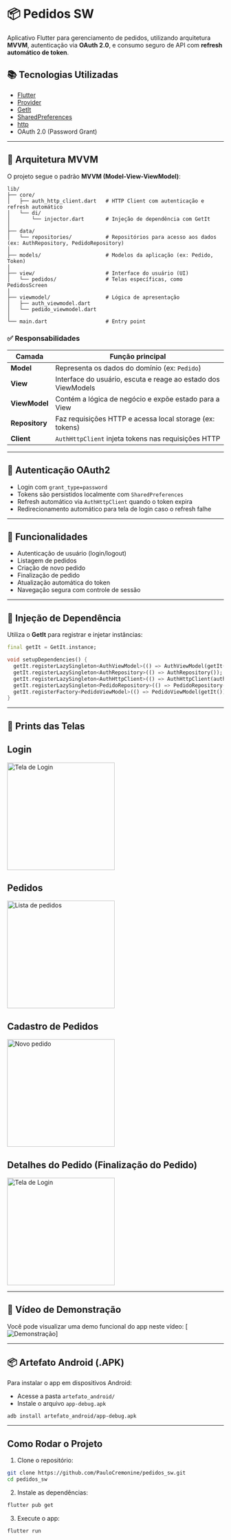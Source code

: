 # 📦 Pedidos SW

Aplicativo Flutter para gerenciamento de pedidos, utilizando arquitetura **MVVM**, autenticação via **OAuth 2.0**, e consumo seguro de API com **refresh automático de token**.

## 📚 Tecnologias Utilizadas

* [Flutter](https://flutter.dev)
* [Provider](https://pub.dev/packages/provider)
* [GetIt](https://pub.dev/packages/get_it)
* [SharedPreferences](https://pub.dev/packages/shared_preferences)
* [http](https://pub.dev/packages/http)
* OAuth 2.0 (Password Grant)

---

## 🏧 Arquitetura MVVM

O projeto segue o padrão **MVVM (Model-View-ViewModel)**:

```
lib/
├── core/
│   ├── auth_http_client.dart   # HTTP Client com autenticação e refresh automático
│   └── di/
│       └── injector.dart       # Injeção de dependência com GetIt
│
├── data/
│   └── repositories/           # Repositórios para acesso aos dados (ex: AuthRepository, PedidoRepository)
│
├── models/                     # Modelos da aplicação (ex: Pedido, Token)
│
├── view/                       # Interface do usuário (UI)
│   └── pedidos/                # Telas específicas, como PedidosScreen
│
├── viewmodel/                  # Lógica de apresentação
│   ├── auth_viewmodel.dart
│   └── pedido_viewmodel.dart
│
└── main.dart                   # Entry point
```

### ✅ Responsabilidades

| Camada         | Função principal                                              |
| -------------- | ------------------------------------------------------------- |
| **Model**      | Representa os dados do domínio (ex: `Pedido`)                 |
| **View**       | Interface do usuário, escuta e reage ao estado dos ViewModels |
| **ViewModel**  | Contém a lógica de negócio e expõe estado para a View         |
| **Repository** | Faz requisições HTTP e acessa local storage (ex: tokens)      |
| **Client**     | `AuthHttpClient` injeta tokens nas requisições HTTP           |

---

## 🔐 Autenticação OAuth2

* Login com `grant_type=password`
* Tokens são persistidos localmente com `SharedPreferences`
* Refresh automático via `AuthHttpClient` quando o token expira
* Redirecionamento automático para tela de login caso o refresh falhe

---

## 🚀 Funcionalidades

* Autenticação de usuário (login/logout)
* Listagem de pedidos
* Criação de novo pedido
* Finalização de pedido
* Atualização automática do token
* Navegação segura com controle de sessão

---

## 📂 Injeção de Dependência

Utiliza o **GetIt** para registrar e injetar instâncias:

```dart
final getIt = GetIt.instance;

void setupDependencies() {
  getIt.registerLazySingleton<AuthViewModel>(() => AuthViewModel(getIt()));
  getIt.registerLazySingleton<AuthRepository>(() => AuthRepository());
  getIt.registerLazySingleton<AuthHttpClient>(() => AuthHttpClient(authViewModel: getIt()));
  getIt.registerLazySingleton<PedidoRepository>(() => PedidoRepository(client: getIt()));
  getIt.registerFactory<PedidoViewModel>(() => PedidoViewModel(getIt()));
}
```

---

## 🔮 Prints das Telas


## Login
<img src="screenshots/login.jpeg" alt="Tela de Login" width="250" />

## Pedidos 
<img src="screenshots/pedidos.jpeg" alt="Lista de pedidos" width="250" />

## Cadastro de Pedidos
<img src="screenshots/novo_pedido.jpeg" alt="Novo pedido" width="250" />

## Detalhes do Pedido (Finalização do Pedido)
<img src="screenshots/detalhe_pedido.jpeg" alt="Tela de Login" width="250" />

---

## 🎥 Vídeo de Demonstração

Você pode visualizar uma demo funcional do app neste vídeo:
[![Demonstração](screenshots/pedidos_sw.gif)]

---

## 📦 Artefato Android (.APK)

Para instalar o app em dispositivos Android:

* Acesse a pasta `artefato_android/`
* Instale o arquivo `app-debug.apk`

```bash
adb install artefato_android/app-debug.apk
```

---

## Como Rodar o Projeto

1. Clone o repositório:

```bash
git clone https://github.com/PauloCremonine/pedidos_sw.git
cd pedidos_sw
```

2. Instale as dependências:

```bash
flutter pub get
```

3. Execute o app:

```bash
flutter run
```
